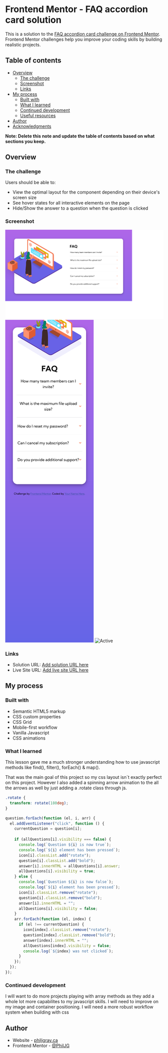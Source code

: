 # Frontend Mentor - FAQ accordion card solution

This is a solution to the [FAQ accordion card challenge on Frontend Mentor](https://www.frontendmentor.io/challenges/faq-accordion-card-XlyjD0Oam). Frontend Mentor challenges help you improve your coding skills by building realistic projects.

## Table of contents

- [Overview](#overview)
  - [The challenge](#the-challenge)
  - [Screenshot](#screenshot)
  - [Links](#links)
- [My process](#my-process)
  - [Built with](#built-with)
  - [What I learned](#what-i-learned)
  - [Continued development](#continued-development)
  - [Useful resources](#useful-resources)
- [Author](#author)
- [Acknowledgments](#acknowledgments)

**Note: Delete this note and update the table of contents based on what sections you keep.**

## Overview

### The challenge

Users should be able to:

- View the optimal layout for the component depending on their device's screen size
- See hover states for all interactive elements on the page
- Hide/Show the answer to a question when the question is clicked

### Screenshot

![Desktop](.\complete\desktop.png)
![Mobile](.\complete\mobile.png)
![Active](.\complete\active.png)

### Links

- Solution URL: [Add solution URL here](https://your-solution-url.com)
- Live Site URL: [Add live site URL here](https://your-live-site-url.com)

## My process

### Built with

- Semantic HTML5 markup
- CSS custom properties
- CSS Grid
- Mobile-first workflow
- Vanilla Javascript
- CSS animations

### What I learned

This lesson gave me a much stronger understanding how to use javascript methods like find(), filter(), forEach() & map().

That was the main goal of this project so my css layout isn`t exactly perfect on this project.
However I also added a spinning arrow animation to the all the arrows as well by just adding a .rotate class through js.

```css
.rotate {
  transform: rotate(180deg);
}
```

```js
question.forEach(function (el, i, arr) {
  el.addEventListener("click", function () {
    currentQuestion = question[i];

    if (allQuestions[i].visibility === false) {
      console.log(`Question ${i} is now true`);
      console.log(`${i} element has been pressed`);
      icon[i].classList.add("rotate");
      question[i].classList.add("bold");
      answer[i].innerHTML = allQuestions[i].answer;
      allQuestions[i].visibility = true;
    } else {
      console.log(`Question ${i} is now false`);
      console.log(`${i} element has been pressed`);
      icon[i].classList.remove("rotate");
      question[i].classList.remove("bold");
      answer[i].innerHTML = "";
      allQuestions[i].visibility = false;
    }
    arr.forEach(function (el, index) {
      if (el !== currentQuestion) {
        icon[index].classList.remove("rotate");
        question[index].classList.remove("bold");
        answer[index].innerHTML = "";
        allQuestions[index].visibility = false;
        console.log(`${index} was not clicked`);
      }
    });
  });
});
```

### Continued development

I will want to do more projects playing with array methods as they add a whole lot more capabilites to my javascript skills.
I will need to improve on my image and container positioning.
I will need a more robust workflow system when building with css

## Author

- Website - [philjgray.ca](https://www.philjgray.ca)
- Frontend Mentor - [@PhilJG](https://www.frontendmentor.io/profile/PhilJG)
